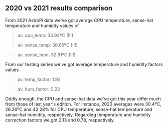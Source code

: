 ## 2020 vs 2021 results comparison

From 2021 AstroPi data we've got average CPU temperature, sense-hat temperature and humidity values of
>av. cpu_temp: 34.94ºC (!!!)

>av. sense_temp: 30.65ºC (!!!)

>av. sense_hum: 32.81ºC (!!!)

From our testing series we've got average temperature and humidity factors values
>av. temp_factor: 1.92

>av. hum_factor: 0.22


Oddly enough, the CPU and sense-hat data we've got this year differ much from those of last year's edition. For instance, 2020 averages were 30.4ºC, 26.26ºC and 42.28% for CPU temperature, sense-hat temperature and sense-hat humidity, respectively. Regarding temperature and humidity correction factors we got 2.13 and 0.78, respectively.
